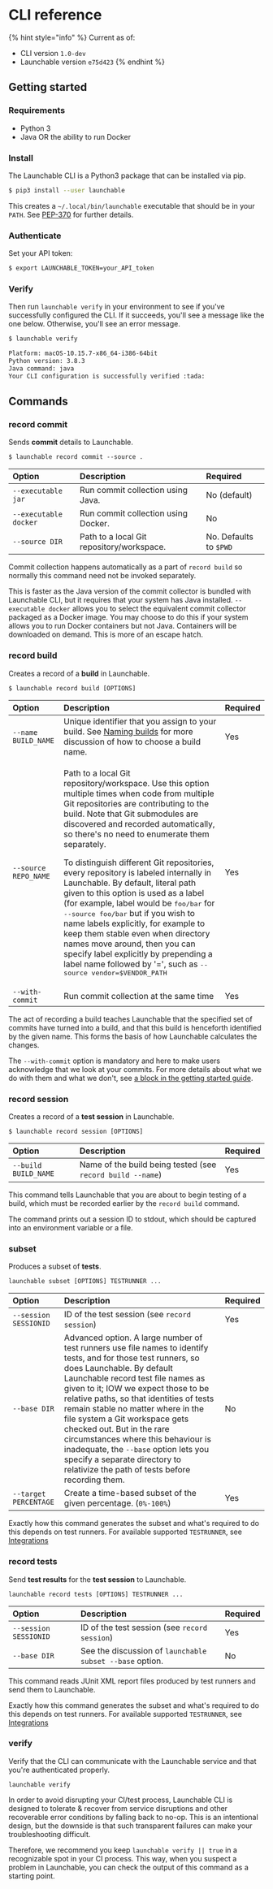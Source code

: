 # CLI reference

{% hint style="info" %}
Current as of:

* CLI version `1.0-dev`
* Launchable version `e75d423`
{% endhint %}

## Getting started

### Requirements

* Python 3
* Java OR the ability to run Docker

### Install

The Launchable CLI is a Python3 package that can be installed via pip.

```bash
$ pip3 install --user launchable
```

This creates a `~/.local/bin/launchable` executable that should be in your `PATH`. See [PEP-370](https://www.python.org/dev/peps/pep-0370/) for further details.

### Authenticate

Set your API token:

```bash
$ export LAUNCHABLE_TOKEN=your_API_token
```

### Verify

Then run `launchable verify` in your environment to see if you've successfully configured the CLI.  If it succeeds, you'll see a message like the one below. Otherwise, you'll see an error message.

```bash
$ launchable verify

Platform: macOS-10.15.7-x86_64-i386-64bit
Python version: 3.8.3
Java command: java
Your CLI configuration is successfully verified :tada:
```

## Commands

### record commit

Sends **commit** details to Launchable.

```text
$ launchable record commit --source .
```

| Option | Description | Required |
| :--- | :--- | :--- |
| `--executable jar`  | Run commit collection using Java. | No (default) |
| `--executable docker`  | Run commit collection using Docker.  | No |
| `--source DIR` | Path to a local Git repository/workspace. | No. Defaults to `$PWD` |

Commit collection happens automatically as a part of `record build` so normally this command need not be
invoked separately.

This is faster as the Java version of the commit collector is bundled with Launchable CLI, but it requires that your system has Java installed. `--executable docker` allows you to select the equivalent commit collector packaged as a Docker image. You may choose to do this if your system allows you to run Docker containers but not Java. Containers will be downloaded on demand. This is more of an escape hatch.

### record build

Creates a record of a **build** in Launchable.

```text
$ launchable record build [OPTIONS]
```

<table>
  <thead>
    <tr>
      <th style="text-align:left">Option</th>
      <th style="text-align:left">Description</th>
      <th style="text-align:left">Required</th>
    </tr>
  </thead>
  <tbody>
    <tr>
      <td style="text-align:left"><code>--name BUILD_NAME</code>
      </td>
      <td style="text-align:left">
        Unique identifier that you assign to your build. See <a href="getting-started#naming-builds">Naming builds</a>
        for more discussion of how to choose a build name.
      </td>
      <td style="text-align:left">Yes</td>
    </tr>
    <tr>
      <td style="text-align:left"><code>--source REPO_NAME</code>
      </td>
      <td style="text-align:left">
        <p>
            Path to a local Git repository/workspace.
            Use this option multiple times when code from multiple Git repositories
            are contributing to the build. Note that Git submodules are discovered and recorded
            automatically, so there's no need to enumerate them separately.
        </p>
        <p>
            To distinguish different Git repositories, every repository is labeled internally
            in Launchable. By default, literal path given to this option is used as a label
            (for example, label would be <tt>foo/bar</tt> for <tt>--source foo/bar</tt> 
            but if you wish to name labels explicitly, for example to keep them stable
            even when directory names move around, then you can specify label explicitly
            by prepending a label name followed by '=', such as <tt>--source vendor=$VENDOR_PATH</tt>
        </p>
      </td>
      <td style="text-align:left">Yes</td>
    </tr>
    <tr>
      <td style="text-align:left"><code>--with-commit</code>
      </td>
      <td style="text-align:left">Run commit collection at the same time</td>
      <td style="text-align:left">Yes</td>
    </tr>
  </tbody>
</table>

The act of recording a build teaches Launchable that the specified set of commits have turned into
a build, and that this build is henceforth identified by the given name. This forms the basis of
how Launchable calculates the changes.

The `--with-commit` option is mandatory and here to make users acknowledge that we look at your commits.
For more details about what we do with them and what we don't,
see [a block in the getting started guide](getting-started.md#recording-builds-and-commits).


### record session

Creates a record of a **test session** in Launchable. 

```text
$ launchable record session [OPTIONS]
```

| Option | Description | Required |
| :--- | :--- | :--- |
| `--build BUILD_NAME` | Name of the build being tested \(see `record build --name`\) | Yes |

This command tells Launchable that you are about to begin testing of a build, which must be
recorded earlier by the `record build` command.

The command prints out a session ID to stdout, which should be captured into an environment variable
or a file.

### subset

Produces a subset of **tests**.

```text
launchable subset [OPTIONS] TESTRUNNER ...
```

| Option | Description | Required |
| :--- | :--- | :--- |
| `--session SESSIONID` | ID of the test session \(see `record session`\) | Yes |
| `--base DIR` | Advanced option. A large number of test runners use file names to identify tests, and for those test runners, so does Launchable. By default Launchable record test file names as given to it; IOW we expect those to be relative paths, so that identities of tests remain stable no matter where in the file system a Git workspace gets checked out. But in the rare circumstances where this behaviour is inadequate, the `--base` option lets you specify a separate directory to relativize the path of tests before recording them.   | No |
| `--target PERCENTAGE` | Create a time-based subset of the given percentage. \(`0%-100%`\) | Yes |

Exactly how this command generates the subset and what's required to do this depends on test runners.
For available supported `TESTRUNNER`, see [Integrations](integrations/README.md)

### record tests

Send **test results** for the **test session** to Launchable.

```text
launchable record tests [OPTIONS] TESTRUNNER ...
```

| Option | Description | Required |
| :--- | :--- | :--- |
| `--session SESSIONID` | ID of the test session \(see `record session`\) | Yes |
| `--base DIR` | See the discussion of `launchable subset --base` option. | No |

This command reads JUnit XML report files produced by test runners and send them to Launchable.

Exactly how this command generates the subset and what's required to do this depends on test runners.
For available supported `TESTRUNNER`, see [Integrations](integrations/README.md)

### verify

Verify that the CLI can communicate with the Launchable service and that you're authenticated properly.

```text
launchable verify
```

In order to avoid disrupting your CI/test process, Launchable CLI is designed to tolerate & recover from
service disruptions and other recoverable error conditions by falling back to no-op. This is an intentional design,
but the downside is that such transparent failures can make your troubleshooting difficult. 

Therefore, we recommend you keep `launchable verify || true` in a recognizable spot in your CI process.
This way, when you suspect a problem in Launchable, you can check the output of this command as a starting point. 
